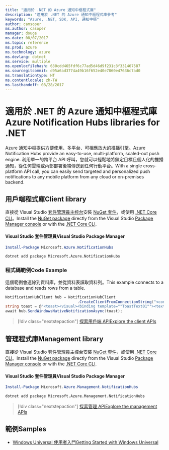 ```yaml
---
title: "適用於 .NET 的 Azure 通知中樞程式庫"
description: "適用於 .NET 的 Azure 通知中樞程式庫參考"
keywords: "Azure, .NET, SDK, API, 通知中樞"
author: camsoper
ms.author: casoper
manager: douge
ms.date: 08/07/2017
ms.topic: reference
ms.prod: azure
ms.technology: azure
ms.devlang: dotnet
ms.service: multiple
ms.openlocfilehash: 630cdd465fdf6c77ad5d46d9f231c3f331467587
ms.sourcegitcommit: d95a6ad3774a49b16f652e40e7860e47636c7ad0
ms.translationtype: HT
ms.contentlocale: zh-TW
ms.lasthandoff: 08/28/2017
---
```

# <a name="azure-notification-hubs-libraries-for-net"></a><span data-ttu-id="06a77-104">適用於 .NET 的 Azure 通知中樞程式庫</span><span class="sxs-lookup"><span data-stu-id="06a77-104">Azure Notification Hubs libraries for .NET</span></span>

<span data-ttu-id="06a77-105">Azure 通知中樞提供方便使用、多平台、可相應放大的推播引擎。</span><span class="sxs-lookup"><span data-stu-id="06a77-105">Azure Notification Hubs provide an easy-to-use, multi-platform, scaled-out push engine.</span></span> <span data-ttu-id="06a77-106">利用單一的跨平台 API 呼叫，您就可以輕鬆地將鎖定目標且個人化的推播通知，從任何雲端或內部部署後端傳送到任何行動平台。</span><span class="sxs-lookup"><span data-stu-id="06a77-106">With a single cross-platform API call, you can easily send targeted and personalized push notifications to any mobile platform from any cloud or on-premises backend.</span></span>

## <a name="client-library"></a><span data-ttu-id="06a77-107">用戶端程式庫</span><span class="sxs-lookup"><span data-stu-id="06a77-107">Client library</span></span>

<span data-ttu-id="06a77-108">直接從 Visual Studio [套件管理員主控台][PackageManager]安裝 [NuGet 套件](https://www.nuget.org/packages/Microsoft.Azure.NotificationHubs)，或使用 [.NET Core CLI][DotNetCLI]。</span><span class="sxs-lookup"><span data-stu-id="06a77-108">Install the [NuGet package](https://www.nuget.org/packages/Microsoft.Azure.NotificationHubs) directly from the Visual Studio [Package Manager console][PackageManager] or with the [.NET Core CLI][DotNetCLI].</span></span>

#### <a name="visual-studio-package-manager"></a><span data-ttu-id="06a77-109">Visual Studio 套件管理員</span><span class="sxs-lookup"><span data-stu-id="06a77-109">Visual Studio Package Manager</span></span>

```powershell
Install-Package Microsoft.Azure.NotificationHubs
```

```bash
dotnet add package Microsoft.Azure.NotificationHubs
```

### <a name="code-example"></a><span data-ttu-id="06a77-110">程式碼範例</span><span class="sxs-lookup"><span data-stu-id="06a77-110">Code Example</span></span>

<span data-ttu-id="06a77-111">這個範例會連線到資料庫，並從資料表讀取資料列。</span><span class="sxs-lookup"><span data-stu-id="06a77-111">This example connects to a database and reads rows from a table.</span></span>

```csharp
NotificationHubClient hub = NotificationHubClient
                                .CreateClientFromConnectionString("<connection string with full access>", "<hub name>");
string toast = @"<toast><visual><binding template=""ToastText01""><text id=""1"">Hello from a .NET App!</text></binding></visual></toast>";
await hub.SendWindowsNativeNotificationAsync(toast);
```

> [!div class="nextstepaction"]
> [<span data-ttu-id="06a77-112">探索用戶端 API</span><span class="sxs-lookup"><span data-stu-id="06a77-112">Explore the client APIs</span></span>](/dotnet/api/overview/azure/notificationhubs/client)


## <a name="management-library"></a><span data-ttu-id="06a77-113">管理程式庫</span><span class="sxs-lookup"><span data-stu-id="06a77-113">Management library</span></span>

<span data-ttu-id="06a77-114">直接從 Visual Studio [套件管理員主控台][PackageManager]安裝 [NuGet 套件](https://www.nuget.org/packages/Microsoft.Azure.Management.NotificationHubs)，或使用 [.NET Core CLI][DotNetCLI]。</span><span class="sxs-lookup"><span data-stu-id="06a77-114">Install the [NuGet package](https://www.nuget.org/packages/Microsoft.Azure.Management.NotificationHubs) directly from the Visual Studio [Package Manager console][PackageManager] or with the [.NET Core CLI][DotNetCLI].</span></span>

#### <a name="visual-studio-package-manager"></a><span data-ttu-id="06a77-115">Visual Studio 套件管理員</span><span class="sxs-lookup"><span data-stu-id="06a77-115">Visual Studio Package Manager</span></span>

```powershell
Install-Package Microsoft.Azure.Management.NotificationHubs
```

```bash
dotnet add package Microsoft.Azure.Management.NotificationHubs
```

> [!div class="nextstepaction"]
> [<span data-ttu-id="06a77-116">探索管理 API</span><span class="sxs-lookup"><span data-stu-id="06a77-116">Explore the management APIs</span></span>](/dotnet/api/overview/azure/notificationhubs/management)

## <a name="samples"></a><span data-ttu-id="06a77-117">範例</span><span class="sxs-lookup"><span data-stu-id="06a77-117">Samples</span></span>

- [<span data-ttu-id="06a77-118">Windows Universal 使用者入門</span><span class="sxs-lookup"><span data-stu-id="06a77-118">Getting Started with Windows Universal</span></span>](https://github.com/Azure/azure-notificationhubs-samples/tree/master/dotnet/GetStartedWindowsUniversal)

[PackageManager]: https://docs.microsoft.com/nuget/tools/package-manager-console
[DotNetCLI]: https://docs.microsoft.com/en-us/dotnet/core/tools/dotnet-add-package
